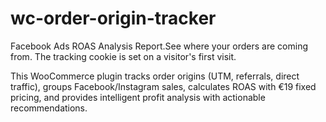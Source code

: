 # wc-order-origin-tracker

Facebook Ads ROAS Analysis Report.See where your orders are coming from. The tracking cookie is set on a visitor's first visit.

This WooCommerce plugin tracks order origins (UTM, referrals, direct traffic), groups Facebook/Instagram sales, calculates ROAS with €19 fixed pricing, and provides intelligent profit analysis with actionable recommendations.
